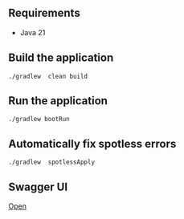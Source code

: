 ## Requirements
- Java 21

## Build the application
`./gradlew  clean build`

## Run the application
`./gradlew bootRun`

## Automatically fix spotless errors
`./gradlew  spotlessApply`

## Swagger UI
[Open](http://localhost:8080/swagger-ui/index.html)
